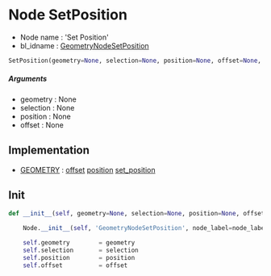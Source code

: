 # Node SetPosition

- Node name : 'Set Position'
- bl_idname : [GeometryNodeSetPosition](https://docs.blender.org/api/current/bpy.types.GeometryNodeSetPosition.html)


``` python
SetPosition(geometry=None, selection=None, position=None, offset=None, node_label=None, node_color=None)
```
##### Arguments

- geometry : None
- selection : None
- position : None
- offset : None

## Implementation

- [GEOMETRY](/docs/GeoNodes/socket_GEOMETRY.md) : [offset](/docs/GeoNodes/socket_GEOMETRY.md#offset) [position](/docs/GeoNodes/socket_GEOMETRY.md#position) [set_position](/docs/GeoNodes/socket_GEOMETRY.md#set_position)

## Init

``` python
def __init__(self, geometry=None, selection=None, position=None, offset=None, node_label=None, node_color=None):

    Node.__init__(self, 'GeometryNodeSetPosition', node_label=node_label, node_color=node_color)

    self.geometry        = geometry
    self.selection       = selection
    self.position        = position
    self.offset          = offset
```

